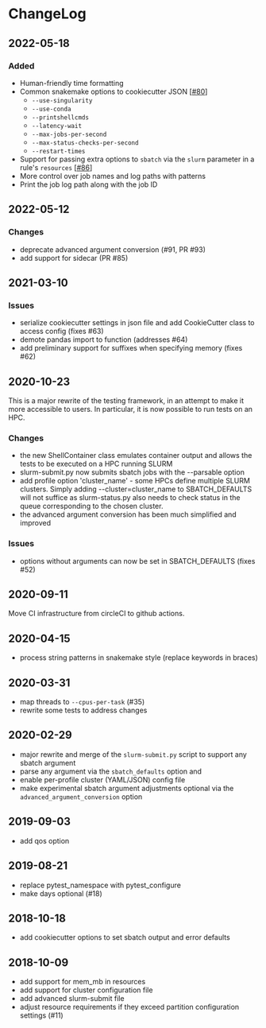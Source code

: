 # ChangeLog

## 2022-05-18

### Added
- Human-friendly time formatting
- Common snakemake options to cookiecutter JSON [[#80][80]]
  - `--use-singularity`
  - `--use-conda`
  - `--printshellcmds`
  - `--latency-wait`
  - `--max-jobs-per-second`
  - `--max-status-checks-per-second`
  - `--restart-times`
- Support for passing extra options to `sbatch` via the `slurm` parameter in a rule's `resources` [[#86][86]]
- More control over job names and log paths with patterns
- Print the job log path along with the job ID

## 2022-05-12

### Changes

- deprecate advanced argument conversion (#91, PR #93)
- add support for sidecar (PR #85)

## 2021-03-10

### Issues

- serialize cookiecutter settings in json file and add CookieCutter
  class to access config (fixes #63)
- demote pandas import to function (addresses #64)
- add preliminary support for suffixes when specifying memory (fixes #62)

## 2020-10-23

This is a major rewrite of the testing framework, in an attempt to
make it more accessible to users. In particular, it is now possible to
run tests on an HPC.

### Changes

- the new ShellContainer class emulates container output and allows
  the tests to be executed on a HPC running SLURM
- slurm-submit.py now submits sbatch jobs with the --parsable option
- add profile option 'cluster\_name' - some HPCs define multiple SLURM
  clusters. Simply adding --cluster=cluster\_name to SBATCH_DEFAULTS
  will not suffice as slurm-status.py also needs to check status in
  the queue corresponding to the chosen cluster.
- the advanced argument conversion has been much simplified and
  improved

### Issues

- options without arguments can now be set in SBATCH_DEFAULTS (fixes #52)


## 2020-09-11

Move CI infrastructure from circleCI to github actions.

## 2020-04-15

- process string patterns in snakemake style (replace keywords in braces)

## 2020-03-31

- map threads to `--cpus-per-task` (#35)
- rewrite some tests to address changes

## 2020-02-29

- major rewrite and merge of the `slurm-submit.py` script to support any sbatch argument
- parse any argument via the `sbatch_defaults` option and
- enable per-profile cluster (YAML/JSON) config file
- make experimental sbatch argument adjustments optional via the `advanced_argument_conversion` option

## 2019-09-03

- add qos option

## 2019-08-21

- replace pytest_namespace with pytest_configure
- make days optional (#18)

## 2018-10-18

- add cookiecutter options to set sbatch output and error defaults

## 2018-10-09

- add support for mem_mb in resources
- add support for cluster configuration file
- add advanced slurm-submit file
- adjust resource requirements if they exceed partition configuration
  settings (#11)


[80]: https://github.com/Snakemake-Profiles/slurm/issues/80
[86]: https://github.com/Snakemake-Profiles/slurm/issues/86